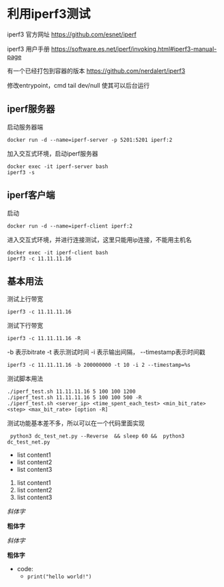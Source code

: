 # 利用iperf3测试 
iperf3 官方网址 https://github.com/esnet/iperf

iperf3 用户手册
https://software.es.net/iperf/invoking.html#iperf3-manual-page

有一个已经打包到容器的版本
https://github.com/nerdalert/iperf3

修改entrypoint，cmd tail dev/null 使其可以后台运行


## iperf服务器
启动服务器端
```shell
docker run -d --name=iperf-server -p 5201:5201 iperf:2
```
加入交互式环境，启动iperf服务器
```shell
docker exec -it iperf-server bash
iperf3 -s
```

## iperf客户端
启动
```shell
docker run -d --name=iperf-client iperf:2
```
进入交互式环境，并进行连接测试，这里只能用ip连接，不能用主机名
```shell
docker exec -it iperf-client bash
iperf3 -c 11.11.11.16
```
## 基本用法
测试上行带宽
```shell
iperf3 -c 11.11.11.16
```
测试下行带宽
```shell
iperf3 -c 11.11.11.16 -R
```
-b 表示bitrate -t 表示测试时间 -i 表示输出间隔， --timestamp表示时间戳
```shell
iperf3 -c 11.11.11.16 -b 200000000 -t 10 -i 2 --timestamp=%s
```

测试脚本用法
```shell
./iperf_test.sh 11.11.11.16 5 100 100 1200
./iperf_test.sh 11.11.11.16 5 100 100 500 -R
./iperf_test.sh <server_ip> <time_spent_each_test> <min_bit_rate> <step> <max_bit_rate> [option -R]
```

测试功能基本差不多，所以可以在一个代码里面实现
```shell
 python3 dc_test_net.py --Reverse  && sleep 60 &&  python3 dc_test_net.py 
```


- list content1
- list content2
- list content3

1. list content1
2. list content2
3. list content3



*斜体字*

**粗体字**

_斜体字_

**粗体字**

- code:
    - ``print("hello world!")``